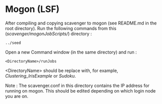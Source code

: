 Mogon (LSF)
==========

After compiling and copying scavenger to mogon (see README.md in the root directory). Run the following commands from this (*scavenger/mogonJobScripts/*) directory :

```    
../seed
```

Open a new Command window (in the same directory) and run :

```
<DirectoryName>/runJobs
```

\<DirectoryName\> should be replace with, for example, *Clustering_IrisExample* or *Sudoku*.

Note : The scavenger.conf in this directory contains the IP address for running on mogon. This should be edited depending on which login node you are on.
